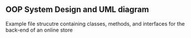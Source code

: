 ## OOP System Design and UML diagram

Example file strucutre containing classes, methods, and interfaces for the back-end of an online store

